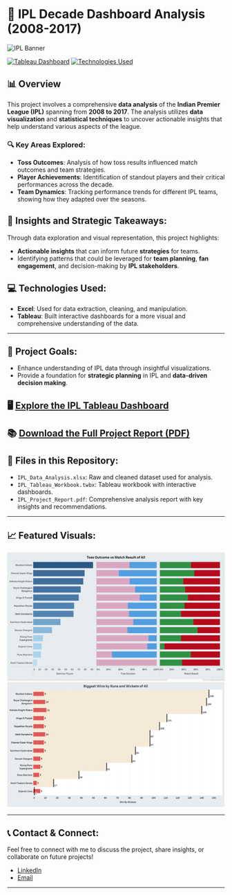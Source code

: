 # 🏏 IPL Decade Dashboard Analysis (2008-2017)

![IPL Banner](https://your-image-link.com) <!-- Replace with an IPL-themed image -->

[![Tableau Dashboard](https://img.shields.io/badge/View-Tableau%20Dashboard-blue)](https://public.tableau.com/app/profile/poojit.kasina/viz/IPLDecadeDynamicsDashboard/MatchStatistics)
[![Technologies Used](https://img.shields.io/badge/Technologies-Excel%20%7C%20Tableau-yellowgreen)](link-to-your-project)

## 📊 Overview

This project involves a comprehensive **data analysis** of the **Indian Premier League (IPL)** spanning from **2008 to 2017**. The analysis utilizes **data visualization** and **statistical techniques** to uncover actionable insights that help understand various aspects of the league.

### 🔍 Key Areas Explored:
- **Toss Outcomes**: Analysis of how toss results influenced match outcomes and team strategies.
- **Player Achievements**: Identification of standout players and their critical performances across the decade.
- **Team Dynamics**: Tracking performance trends for different IPL teams, showing how they adapted over the seasons.

## 🚀 Insights and Strategic Takeaways:

Through data exploration and visual representation, this project highlights:
- **Actionable insights** that can inform future **strategies** for teams.
- Identifying patterns that could be leveraged for **team planning**, **fan engagement**, and decision-making by **IPL stakeholders**.

## 💻 Technologies Used:
- **Excel**: Used for data extraction, cleaning, and manipulation.
- **Tableau**: Built interactive dashboards for a more visual and comprehensive understanding of the data.

---

## 🎯 Project Goals:
- Enhance understanding of IPL data through insightful visualizations.
- Provide a foundation for **strategic planning** in IPL and **data-driven decision making**.

## 🖥️ [Explore the IPL Tableau Dashboard](https://public.tableau.com/app/profile/poojit.kasina/viz/IPLDecadeDynamicsDashboard/MatchStatistics)

## 📚 [Download the Full Project Report (PDF)](link-to-your-project)

## 📂 Files in this Repository:
- `IPL_Data_Analysis.xlsx`: Raw and cleaned dataset used for analysis.
- `IPL_Tableau_Workbook.twbx`: Tableau workbook with interactive dashboards.
- `IPL_Project_Report.pdf`: Comprehensive analysis report with key insights and recommendations.

---

## 📈 Featured Visuals:
<!-- Optional: Add screenshots of Tableau dashboards here for an extra visual appeal -->

![Dashboard Screenshot 1](https://github.com/Popsy96/IPL-Data-Insights/blob/c/Screenshot%202023-10-22%20225736.png) <!-- Replace with screenshots from your Tableau dashboard -->
![Dashboard Screenshot 2](https://github.com/Popsy96/IPL-Data-Insights/blob/c/Screenshot%202023-10-22%20225813.png)

---

## 📞 Contact & Connect:
Feel free to connect with me to discuss the project, share insights, or collaborate on future projects!

- [LinkedIn](https://www.linkedin.com/in/your-linkedin/)
- [Email](mailto:your-email@example.com)

---
